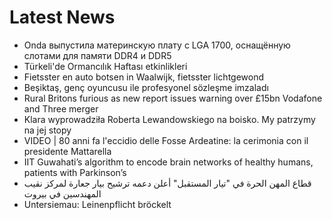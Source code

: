# Latest News
-  Onda выпустила материнскую плату с LGA 1700, оснащённую слотами для памяти DDR4 и DDR5
-  Türkeli'de Ormancılık Haftası etkinlikleri
-  Fietsster en auto botsen in Waalwijk, fietsster lichtgewond
-  Beşiktaş, genç oyuncusu ile profesyonel sözleşme imzaladı
-  Rural Britons furious as new report issues warning over £15bn Vodafone and Three merger
-  Klara wyprowadziła Roberta Lewandowskiego na boisko. My patrzymy na jej stopy
-  VIDEO | 80 anni fa l'eccidio delle Fosse Ardeatine: la cerimonia con il presidente Mattarella
-  IIT Guwahati’s algorithm to encode brain networks of healthy humans, patients with Parkinson’s
-  قطاع المهن الحرة في "تيار المستقبل" أعلن دعمه ترشيح بيار جعارة لمركز نقيب المهندسين في بيروت
-  Untersiemau: Leinenpflicht bröckelt
